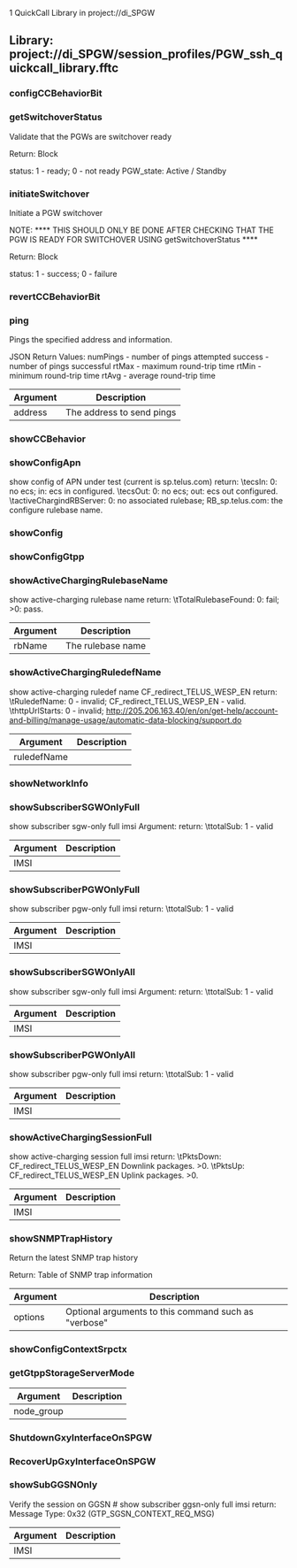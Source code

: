 1 QuickCall Library in project://di_SPGW
## Library: project://di_SPGW/session_profiles/PGW_ssh_quickcall_library.fftc
### configCCBehaviorBit
### getSwitchoverStatus
Validate that the PGWs are switchover ready

Return: Block

status: 1 - ready; 0 - not ready
PGW_state: Active / Standby 
### initiateSwitchover
Initiate a PGW switchover

NOTE:  **** THIS SHOULD ONLY BE DONE AFTER CHECKING THAT THE PGW IS READY FOR SWITCHOVER USING getSwitchoverStatus ****

Return: Block

status: 1 - success; 0 - failure
### revertCCBehaviorBit
### ping
Pings the specified address and information.

JSON Return Values:
numPings - number of pings attempted
success - number of pings successful
rtMax - maximum round-trip time
rtMin - minimum round-trip time
rtAvg - average round-trip time

Argument | Description
------------ | -------------
address | The address to send pings
### showCCBehavior
### showConfigApn
show config of APN under test (current is sp.telus.com)
return:
\tecsIn: 0: no ecs; in: ecs in configured.
\tecsOut: 0: no ecs; out: ecs out configured.
\tactiveChargindRBServer: 0: no associated rulebase; RB_sp.telus.com: the configure rulebase name.
### showConfig
### showConfigGtpp
### showActiveChargingRulebaseName
show active-charging rulebase name <rb name>
return:
\tTotalRulebaseFound: 0: fail; >0: pass.

Argument | Description
------------ | -------------
rbName | The rulebase name
### showActiveChargingRuledefName
show active-charging ruledef name CF_redirect_TELUS_WESP_EN
return:
\tRuledefName: 0 - invalid; CF_redirect_TELUS_WESP_EN - valid.
\thttpUrlStarts: 0 - invalid; http://205.206.163.40/en/on/get-help/account-and-billing/manage-usage/automatic-data-blocking/support.do

Argument | Description
------------ | -------------
ruledefName | 
### showNetworkInfo
### showSubscriberSGWOnlyFull
show subscriber sgw-only full imsi <imsi>
Argument: <imsi>
return: 
\ttotalSub: 1 - valid

Argument | Description
------------ | -------------
IMSI | 
### showSubscriberPGWOnlyFull
show subscriber pgw-only full imsi <imsi>
return: 
\ttotalSub: 1 - valid

Argument | Description
------------ | -------------
IMSI | 
### showSubscriberSGWOnlyAll
show subscriber sgw-only full imsi <imsi>
Argument: <imsi>
return: 
\ttotalSub: 1 - valid

Argument | Description
------------ | -------------
IMSI | 
### showSubscriberPGWOnlyAll
show subscriber pgw-only full imsi <imsi>
return: 
\ttotalSub: 1 - valid

Argument | Description
------------ | -------------
IMSI | 
### showActiveChargingSessionFull
show active-charging session full imsi <imsi>
return:
\tPktsDown: CF_redirect_TELUS_WESP_EN Downlink packages. >0.
\tPktsUp: CF_redirect_TELUS_WESP_EN Uplink packages. >0.

Argument | Description
------------ | -------------
IMSI | 
### showSNMPTrapHistory
Return the latest SNMP trap history

Return:
Table of SNMP trap information

Argument | Description
------------ | -------------
options | Optional arguments to this command such as "verbose"
### showConfigContextSrpctx
### getGtppStorageServerMode

Argument | Description
------------ | -------------
node_group | 
### ShutdownGxyInterfaceOnSPGW
### RecoverUpGxyInterfaceOnSPGW
### showSubGGSNOnly
Verify the session on GGSN # show subscriber ggsn-only full imsi <IMSI>
return:
Message Type: 0x32 (GTP_SGSN_CONTEXT_REQ_MSG)

Argument | Description
------------ | -------------
IMSI | 
